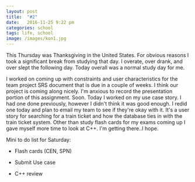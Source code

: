 ```yaml
---
layout: post
title:  "#2"
date:   2016-11-25 9:22 pm
categories: school
tags: life, school
image: /images/kon1.jpg
---
```

This Thursday was Thanksgiving in the United States. For obvious reasons I took a significant break from studying that day. I overate, over drank, and over slept the following day. Today overall was a normal study day for me.

I worked on coming up with constraints and user characteristics for the team project SRS document that is due in a couple of weeks. I think our project is coming along nicely. I'm anxious to record the presentation portion of this assignment. Soon. Today I worked on my use case story. I had one done previously, however I didn't think it was good enough. I redid one today and plan to email my team to see if they're okay with it. It's a user story for searching for a train ticket and how the database ties in with the train ticket system. Other than study flash cards for my exams coming up I gave myself more time to look at C++. I'm getting there..I hope.

Mini to do list for Saturday:
* Flash cards (CEN, SPN)

* Submit Use case

* C++ review


[jekyll]:      http://jekyllrb.com
[jekyll-gh]:   https://github.com/jekyll/jekyll
[jekyll-help]: https://github.com/jekyll/jekyll-help
